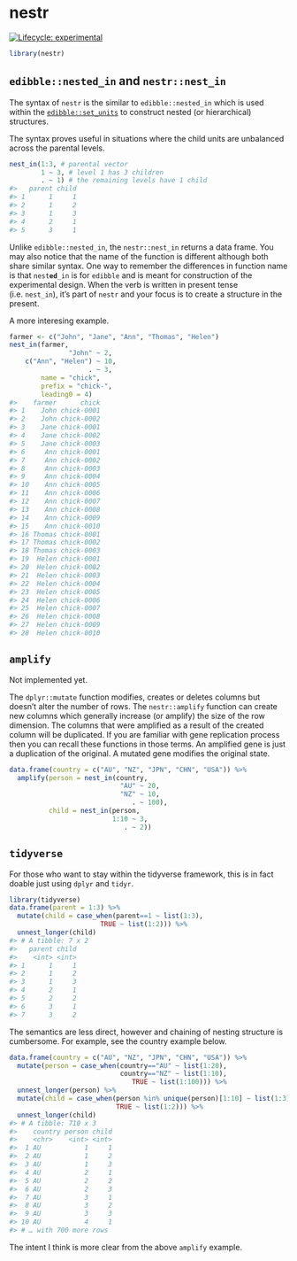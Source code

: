 
<!-- README.md is generated from README.Rmd. Please edit that file -->

# nestr

<!-- badges: start -->

[![Lifecycle:
experimental](https://img.shields.io/badge/lifecycle-experimental-orange.svg)](https://www.tidyverse.org/lifecycle/#experimental)
<!-- badges: end -->

``` r
library(nestr)
```

## `edibble::nested_in` and `nestr::nest_in`

The syntax of `nestr` is the similar to `edibble::nested_in` which is
used within the
[`edibble::set_units`](https://edibble.emitanaka.org/reference/set_units.html)
to construct nested (or hierarchical) structures.

The syntax proves useful in situations where the child units are
unbalanced across the parental levels.

``` r
nest_in(1:3, # parental vector
        1 ~ 3, # level 1 has 3 children
        . ~ 1) # the remaining levels have 1 child 
#>   parent child
#> 1      1     1
#> 2      1     2
#> 3      1     3
#> 4      2     1
#> 5      3     1
```

Unlike `edibble::nested_in`, the `nestr::nest_in` returns a data frame.
You may also notice that the name of the function is different although
both share similar syntax. One way to remember the differences in
function name is that `nest`**`ed`**`_in` is for `edibble` and is meant
for construction of the experimental design. When the verb is written in
present tense (i.e. `nest_in`), it’s part of `nestr` and your focus is
to create a structure in the present.

A more interesing example.

``` r
farmer <- c("John", "Jane", "Ann", "Thomas", "Helen")
nest_in(farmer, 
               "John" ~ 2,
    c("Ann", "Helen") ~ 10,
                    . ~ 3,
        name = "chick",
        prefix = "chick-",
        leading0 = 4)
#>    farmer      chick
#> 1    John chick-0001
#> 2    John chick-0002
#> 3    Jane chick-0001
#> 4    Jane chick-0002
#> 5    Jane chick-0003
#> 6     Ann chick-0001
#> 7     Ann chick-0002
#> 8     Ann chick-0003
#> 9     Ann chick-0004
#> 10    Ann chick-0005
#> 11    Ann chick-0006
#> 12    Ann chick-0007
#> 13    Ann chick-0008
#> 14    Ann chick-0009
#> 15    Ann chick-0010
#> 16 Thomas chick-0001
#> 17 Thomas chick-0002
#> 18 Thomas chick-0003
#> 19  Helen chick-0001
#> 20  Helen chick-0002
#> 21  Helen chick-0003
#> 22  Helen chick-0004
#> 23  Helen chick-0005
#> 24  Helen chick-0006
#> 25  Helen chick-0007
#> 26  Helen chick-0008
#> 27  Helen chick-0009
#> 28  Helen chick-0010
```

## `amplify`

Not implemented yet.

The `dplyr::mutate` function modifies, creates or deletes columns but
doesn’t alter the number of rows. The `nestr::amplify` function can
create new columns which generally increase (or amplify) the size of the
row dimension. The columns that were amplified as a result of the
created column will be duplicated. If you are familiar with gene
replication process then you can recall these functions in those terms.
An amplified gene is just a duplication of the original. A mutated gene
modifies the original state.

``` r
data.frame(country = c("AU", "NZ", "JPN", "CHN", "USA")) %>% 
  amplify(person = nest_in(country, 
                            "AU" ~ 20,
                            "NZ" ~ 10,
                               . ~ 100),
          child = nest_in(person, 
                          1:10 ~ 3,
                             . ~ 2))
```

## `tidyverse`

For those who want to stay within the tidyverse framework, this is in
fact doable just using `dplyr` and `tidyr`.

``` r
library(tidyverse)
data.frame(parent = 1:3) %>% 
  mutate(child = case_when(parent==1 ~ list(1:3),
                       TRUE ~ list(1:2))) %>% 
  unnest_longer(child)
#> # A tibble: 7 x 2
#>   parent child
#>    <int> <int>
#> 1      1     1
#> 2      1     2
#> 3      1     3
#> 4      2     1
#> 5      2     2
#> 6      3     1
#> 7      3     2
```

The semantics are less direct, however and chaining of nesting structure
is cumbersome. For example, see the country example below.

``` r
data.frame(country = c("AU", "NZ", "JPN", "CHN", "USA")) %>% 
  mutate(person = case_when(country=="AU" ~ list(1:20),
                            country=="NZ" ~ list(1:10),
                               TRUE ~ list(1:100))) %>% 
  unnest_longer(person) %>% 
  mutate(child = case_when(person %in% unique(person)[1:10] ~ list(1:3),
                           TRUE ~ list(1:2))) %>% 
  unnest_longer(child)
#> # A tibble: 710 x 3
#>    country person child
#>    <chr>    <int> <int>
#>  1 AU           1     1
#>  2 AU           1     2
#>  3 AU           1     3
#>  4 AU           2     1
#>  5 AU           2     2
#>  6 AU           2     3
#>  7 AU           3     1
#>  8 AU           3     2
#>  9 AU           3     3
#> 10 AU           4     1
#> # … with 700 more rows
```

The intent I think is more clear from the above `amplify` example.
